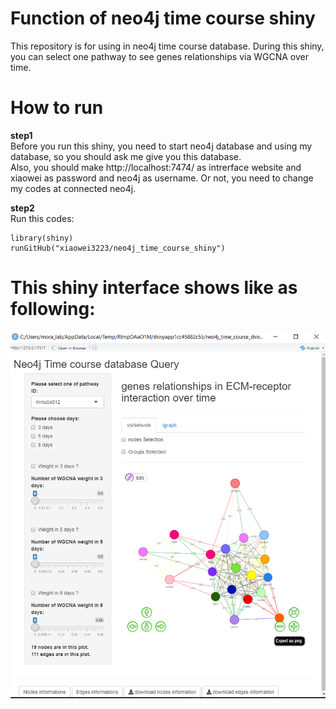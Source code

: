 # Function of neo4j time course shiny
This repository is for using in neo4j time course database.
During this shiny, you can select one pathway to see genes relationships via WGCNA over time.

# How to run

**step1**   
Before you run this shiny, you need to start neo4j database and using my database, so you should ask me give you this database.  
Also, you should make http://localhost:7474/ as intrerface website and xiaowei as password and neo4j as username. Or not, you need to change
my codes at connected neo4j.

**step2**  
Run this codes:
```
library(shiny)
runGitHub("xiaowei3223/neo4j_time_course_shiny")
```

# This shiny interface shows like as following:

![interface_neo4j_time_course_shiny.png](https://github.com/xiaowei3223/neo4j_time_course_shiny/blob/master/img/interface_neo4j_time_course_shiny.jpg)
